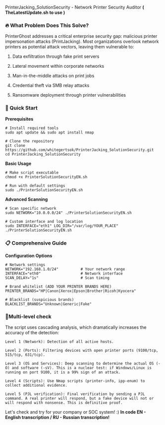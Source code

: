 PrinterJacking_SolutionSecurity - Network Printer Security Auditor
**( TheLatestUpdate.sh to use )**
### **🔥 What Problem Does This Solve?**
PrinterGhost addresses a critical enterprise security gap: malicious printer impersonation attacks (PrintJacking). Most organizations overlook network printers as potential attack vectors, leaving them vulnerable to:

1. Data exfiltration through fake print servers

2. Lateral movement within corporate networks

3. Man-in-the-middle attacks on print jobs

4. Credential theft via SMB relay attacks

5. Ransomware deployment through printer vulnerabilities

### **🚀 Quick Start**
**Prerequisites**
```
# Install required tools
sudo apt update && sudo apt install nmap

# Clone the repository
git clone https://github.com/whitegertsok/PrinterJacking_SolutionSecurity.git
cd PrinterJacking_SolutionSecurity
```
**Basic Usage**
```
# Make script executable
chmod +x PrinterSolutionSecurityEN.sh

# Run with default settings
sudo ./PrinterSolutionSecurityEN.sh
```
**Advanced Scanning**
```
# Scan specific network
sudo NETWORK="10.0.0.0/24" ./PrinterSolutionSecurityEN.sh

# Custom interface and log location
sudo INTERFACE="eth1" LOG_DIR="/var/log/YOUR_PLACE" ./PrinterSolutionSecurityEN.sh
```
### **📋 Comprehensive Guide**
**Configuration Options**
```
# Network settings
NETWORK="192.168.1.0/24"          # Your network range
INTERFACE="eth0"                  # Network interface
SCAN_DELAY="1s"                   # Scan timing

# Brand whitelist (ADD YOUR PRINTER BRANDS HERE)
PRINTER_BRANDS="HP|Canon|Xerox|Epson|Brother|Ricoh|Kyocera"

# Blacklist (suspicious brands)
BLACKLIST_BRANDS="Unknown|Generic|Fake"
```
### **👣Multi-level check** 
The script uses cascading analysis, which dramatically increases the accuracy of the detection:
```
Level 1 (Network): Detection of all active hosts.

Level 2 (Ports): Filtering devices with open printer ports (9100/tcp, 515/tcp, 631/tcp).

Level 3 (OS and Services): Deep scanning to determine the actual OS (-O) and software (-sV). This is a nuclear test: if Windows/Linux is running on port 9100, it is a 99% sign of an attack.

Level 4 (Scripts): Use Nmap scripts (printer-info, ipp-enum) to collect additional evidence.

Level 5 (PJL verification): Final verification by sending a PJL command. A real printer will respond, but a fake device will not or will respond with nonsense. This is definitive proof.
```

Let's check and try for your company or SOC system! :) **In code EN - English transcription / RU - Russian transcription!**

